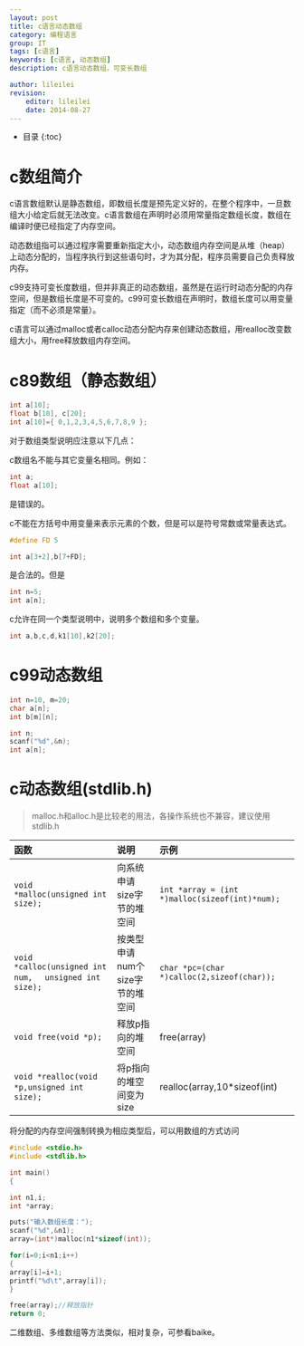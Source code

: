 ```yaml
---
layout: post
title: c语言动态数组
category: 编程语言
group: IT
tags: [c语言]
keywords: [c语言, 动态数组]
description: c语言动态数组，可变长数组

author: lileilei
revision:
    editor: lileilei
    date: 2014-08-27
---
```


* 目录
{:toc}

# c数组简介

c语言数组默认是静态数组，即数组长度是预先定义好的，在整个程序中，一旦数组大小给定后就无法改变。c语言数组在声明时必须用常量指定数组长度，数组在编译时便已经指定了内存空间。

动态数组指可以通过程序需要重新指定大小，动态数组内存空间是从堆（heap）上动态分配的，当程序执行到这些语句时，才为其分配，程序员需要自己负责释放内存。

c99支持可变长度数组，但并非真正的动态数组，虽然是在运行时动态分配的内存空间，但是数组长度是不可变的。c99可变长数组在声明时，数组长度可以用变量指定（而不必须是常量）。

c语言可以通过malloc或者calloc动态分配内存来创建动态数组，用realloc改变数组大小，用free释放数组内存空间。

# c89数组（静态数组）

~~~ c
int a[10];
float b[10], c[20];  
int a[10]={ 0,1,2,3,4,5,6,7,8,9 };
~~~

对于数组类型说明应注意以下几点：

c数组名不能与其它变量名相同。例如： 

~~~ c
int a;
float a[10];
~~~

是错误的。

c不能在方括号中用变量来表示元素的个数，但是可以是符号常数或常量表达式。

~~~ c
#define FD 5

int a[3+2],b[7+FD];
~~~

是合法的。但是

~~~ c
int n=5;
int a[n];
~~~

c允许在同一个类型说明中，说明多个数组和多个变量。

~~~ c
int a,b,c,d,k1[10],k2[20];
~~~


# c99动态数组

~~~ c
int n=10, m=20;
char a[n];
int b[m][n];
~~~

~~~ c
int n;
scanf("%d",&n);
int a[n]; 
~~~

# c动态数组(stdlib.h)

> malloc.h和alloc.h是比较老的用法，各操作系统也不兼容，建议使用stdlib.h

|函数|说明|示例|
|:---|:---|:---|
|`void *malloc(unsigned int size);`|向系统申请size字节的堆空间|`int *array = (int *)malloc(sizeof(int)*num);`|
|`void *calloc(unsigned int num, 　unsigned int size);`|按类型申请num个size字节的堆空间|`char *pc=(char *)calloc(2,sizeof(char));`|
|`void free(void *p);`|释放p指向的堆空间|free(array)|
|`void *realloc(void *p,unsigned int 　size);`|将p指向的堆空间变为size|realloc(array,10*sizeof(int)| 

将分配的内存空间强制转换为相应类型后，可以用数组的方式访问

~~~ c
#include <stdio.h>
#include <stdlib.h>

int main()
{

int n1,i;
int *array;

puts("输入数组长度：");
scanf("%d",&n1);
array=(int*)malloc(n1*sizeof(int));

for(i=0;i<n1;i++)
{
array[i]=i+1;
printf("%d\t",array[i]);
}

free(array);//释放指针
return 0;
~~~

二维数组、多维数组等方法类似，相对复杂，可参看baike。

